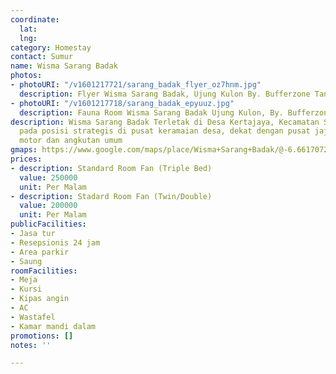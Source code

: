 ```yaml
---
coordinate:
  lat: 
  lng: 
category: Homestay
contact: Sumur
name: Wisma Sarang Badak
photos:
- photoURI: "/v1601217721/sarang_badak_flyer_oz7hnm.jpg"
  description: Flyer Wisma Sarang Badak, Ujung Kulon By. Bufferzone Tanjung Lesung
- photoURI: "/v1601217718/sarang_badak_epyuuz.jpg"
  description: Fauna Room Wisma Sarang Badak Ujung Kulon, By. Bufferzone Tanjung Lesung
description: Wisma Sarang Badak Terletak di Desa Kertajaya, Kecamatan Sumur. Berada
  pada posisi strategis di pusat keramaian desa, dekat dengan pusat jajanan, pangkalan
  motor dan angkutan umum
gmaps: https://www.google.com/maps/place/Wisma+Sarang+Badak/@-6.6617072,105.578405,17z/data=!3m1!4b1!4m5!3m4!1s0x2e43bab1bb9b27af:0xa902b901c5115413!8m2!3d-6.6617072!4d105.5805937?hl=en-US
prices:
- description: Standard Room Fan (Triple Bed)
  value: 250000
  unit: Per Malam
- description: Stadard Room Fan (Twin/Double)
  value: 200000
  unit: Per Malam
publicFacilities:
- Jasa tur
- Resepsionis 24 jam
- Area parkir
- Saung
roomFacilities:
- Meja
- Kursi
- Kipas angin
- AC
- Wastafel
- Kamar mandi dalam
promotions: []
notes: ''

---
```

